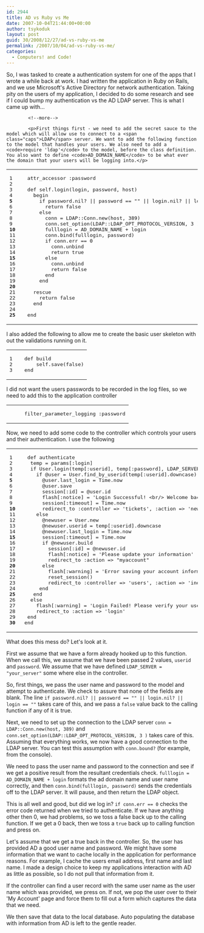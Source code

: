 ```yaml
---
id: 2944
title: AD vs Ruby vs Me
date: 2007-10-04T21:44:00+00:00
author: tsykoduk
layout: post
guid: 30/2008/12/27/ad-vs-ruby-vs-me
permalink: /2007/10/04/ad-vs-ruby-vs-me/
categories:
  - Computers! and Code!
---
```

<p>So, I was tasked to create a authentication system for one of the apps that I wrote a while back at work. I had written the application in Ruby on Rails, and we use Microsoft's Active Directory for network authentication. Taking pity on the users of my application, I decided to do some research and see if I could bump my authentication vs the <span class="caps">AD LDAP</span> server. This is what I came up with...</p>

            <!--more-->

            <p>First things first - we need to add the secret sauce to the model which will allow use to connect to a <span class="caps">LDAP</span> server. We want to add the following function to the model that handles your users. We also need to add a <code>require 'ldap'</code> to the model, before the class definition. You also want to define <code>AD_DOMAIN_NAME</code> to be what ever the domain that your users will be logging into.</p>


<table class="CodeRay"><tr>
  <td class="line_numbers" title="click to toggle" onclick="with (this.firstChild.style) { display = (display == '') ? 'none' : '' }"><pre>1<tt>
</tt>2<tt>
</tt>3<tt>
</tt>4<tt>
</tt><strong>5</strong><tt>
</tt>6<tt>
</tt>7<tt>
</tt>8<tt>
</tt>9<tt>
</tt><strong>10</strong><tt>
</tt>11<tt>
</tt>12<tt>
</tt>13<tt>
</tt>14<tt>
</tt><strong>15</strong><tt>
</tt>16<tt>
</tt>17<tt>
</tt>18<tt>
</tt>19<tt>
</tt><strong>20</strong><tt>
</tt>21<tt>
</tt>22<tt>
</tt>23<tt>
</tt>24<tt>
</tt><strong>25</strong><tt>
</tt></pre></td>
  <td class="code"><pre ondblclick="with (this.style) { overflow = (overflow == 'auto' || overflow == '') ? 'visible' : 'auto' }">  attr_accessor <span class="sy">:password</span><tt>
</tt>  <tt>
</tt>  <span class="r">def</span> <span class="pc">self</span>.login(login, password, host)<tt>
</tt>    <span class="r">begin</span><tt>
</tt>      <span class="r">if</span> password.nil? || password == <span class="s"><span class="dl">&quot;</span><span class="dl">&quot;</span></span> || login.nil? || login == <span class="s"><span class="dl">&quot;</span><span class="dl">&quot;</span></span><tt>
</tt>        <span class="r">return</span> <span class="pc">false</span><tt>
</tt>      <span class="r">else</span><tt>
</tt>        conn = <span class="co">LDAP</span>::<span class="co">Conn</span>.new(host, <span class="i">389</span>)<tt>
</tt>        conn.set_option(<span class="co">LDAP</span>::<span class="co">LDAP_OPT_PROTOCOL_VERSION</span>, <span class="i">3</span> )<tt>
</tt>        fulllogin = <span class="co">AD_DOMAIN_NAME</span> + login<tt>
</tt>        conn.bind(fulllogin, password)<tt>
</tt>        <span class="r">if</span> conn.err == <span class="i">0</span><tt>
</tt>          conn.unbind<tt>
</tt>          <span class="r">return</span> <span class="pc">true</span><tt>
</tt>        <span class="r">else</span><tt>
</tt>          conn.unbind<tt>
</tt>          <span class="r">return</span> <span class="pc">false</span><tt>
</tt>        <span class="r">end</span><tt>
</tt>      <span class="r">end</span><tt>
</tt>      <tt>
</tt>    <span class="r">rescue</span><tt>
</tt>      <span class="r">return</span> <span class="pc">false</span><tt>
</tt>    <span class="r">end</span><tt>
</tt>  <tt>
</tt>  <span class="r">end</span></pre></td>
</tr></table>


<p>I also added the following to allow me to create the basic user skeleton with out the validations running on it.</p>


<table class="CodeRay"><tr>
  <td class="line_numbers" title="click to toggle" onclick="with (this.firstChild.style) { display = (display == '') ? 'none' : '' }"><pre>1<tt>
</tt>2<tt>
</tt>3<tt>
</tt></pre></td>
  <td class="code"><pre ondblclick="with (this.style) { overflow = (overflow == 'auto' || overflow == '') ? 'visible' : 'auto' }">  <span class="r">def</span> <span class="fu">build</span><tt>
</tt>      <span class="pc">self</span>.save(<span class="pc">false</span>)<tt>
</tt>  <span class="r">end</span></pre></td>
</tr></table>


<p>I did not want the users passwords to be recorded in the log files, so we need to add this to the application controller</p>


<table class="CodeRay"><tr>
  <td class="line_numbers" title="click to toggle" onclick="with (this.firstChild.style) { display = (display == '') ? 'none' : '' }"><pre><tt>
</tt></pre></td>
  <td class="code"><pre ondblclick="with (this.style) { overflow = (overflow == 'auto' || overflow == '') ? 'visible' : 'auto' }">   filter_parameter_logging <span class="sy">:password</span></pre></td>
</tr></table>


<p>Now, we need to add some code to the controller which controls your users and their authentication. I use the following</p>


<table class="CodeRay"><tr>
  <td class="line_numbers" title="click to toggle" onclick="with (this.firstChild.style) { display = (display == '') ? 'none' : '' }"><pre>1<tt>
</tt>2<tt>
</tt>3<tt>
</tt>4<tt>
</tt><strong>5</strong><tt>
</tt>6<tt>
</tt>7<tt>
</tt>8<tt>
</tt>9<tt>
</tt><strong>10</strong><tt>
</tt>11<tt>
</tt>12<tt>
</tt>13<tt>
</tt>14<tt>
</tt><strong>15</strong><tt>
</tt>16<tt>
</tt>17<tt>
</tt>18<tt>
</tt>19<tt>
</tt><strong>20</strong><tt>
</tt>21<tt>
</tt>22<tt>
</tt>23<tt>
</tt>24<tt>
</tt><strong>25</strong><tt>
</tt>26<tt>
</tt>27<tt>
</tt>28<tt>
</tt>29<tt>
</tt><strong>30</strong><tt>
</tt></pre></td>
  <td class="code"><pre ondblclick="with (this.style) { overflow = (overflow == 'auto' || overflow == '') ? 'visible' : 'auto' }">  <span class="r">def</span> <span class="fu">authenticate</span><tt>
</tt>   temp = params[<span class="sy">:login</span>]<tt>
</tt>   <span class="r">if</span> <span class="co">User</span>.login(temp[<span class="sy">:userid</span>], temp[<span class="sy">:password</span>], <span class="co">LDAP_SERVER</span>)<tt>
</tt>     <span class="r">if</span> <span class="iv">@user</span> = <span class="co">User</span>.find_by_userid(temp[<span class="sy">:userid</span>].downcase)<tt>
</tt>       <span class="iv">@user</span>.last_login = <span class="co">Time</span>.now<tt>
</tt>       <span class="iv">@user</span>.save<tt>
</tt>       session[<span class="sy">:id</span>] = <span class="iv">@user</span>.id<tt>
</tt>       flash[<span class="sy">:notice</span>] = <span class="s"><span class="dl">'</span><span class="k">Login Successful! &lt;br/&gt; Welcome back, </span><span class="dl">'</span></span> + <span class="iv">@user</span>.firstname<tt>
</tt>       session[<span class="sy">:timeout</span>] = <span class="co">Time</span>.now<tt>
</tt>       redirect_to <span class="sy">:controller</span> =&gt; <span class="s"><span class="dl">'</span><span class="k">tickets</span><span class="dl">'</span></span>, <span class="sy">:action</span> =&gt; <span class="s"><span class="dl">'</span><span class="k">new</span><span class="dl">'</span></span><tt>
</tt>     <span class="r">else</span><tt>
</tt>       <span class="iv">@newuser</span> = <span class="co">User</span>.new<tt>
</tt>       <span class="iv">@newuser</span>.userid = temp[<span class="sy">:userid</span>].downcase<tt>
</tt>       <span class="iv">@newuser</span>.last_login = <span class="co">Time</span>.now<tt>
</tt>       session[<span class="sy">:timeout</span>] = <span class="co">Time</span>.now<tt>
</tt>       <span class="r">if</span> <span class="iv">@newuser</span>.build<tt>
</tt>         session[<span class="sy">:id</span>] = <span class="iv">@newuser</span>.id<tt>
</tt>         flash[<span class="sy">:notice</span>] = <span class="s"><span class="dl">'</span><span class="k">Please update your information</span><span class="dl">'</span></span><tt>
</tt>         redirect_to <span class="sy">:action</span> =&gt; <span class="s"><span class="dl">&quot;</span><span class="k">myaccount</span><span class="dl">&quot;</span></span><tt>
</tt>       <span class="r">else</span><tt>
</tt>         flash[<span class="sy">:warning</span>] = <span class="s"><span class="dl">'</span><span class="k">Error saving your account information</span><span class="dl">'</span></span><tt>
</tt>         reset_session()<tt>
</tt>         redirect_to <span class="sy">:controller</span> =&gt; <span class="s"><span class="dl">'</span><span class="k">users</span><span class="dl">'</span></span>, <span class="sy">:action</span> =&gt; <span class="s"><span class="dl">'</span><span class="k">index</span><span class="dl">'</span></span><tt>
</tt>      <span class="r">end</span><tt>
</tt>    <span class="r">end</span><tt>
</tt>   <span class="r">else</span><tt>
</tt>     flash[<span class="sy">:warning</span>] = <span class="s"><span class="dl">'</span><span class="k">Login Failed! Please verify your user ID and password and try again</span><span class="dl">'</span></span><tt>
</tt>     redirect_to <span class="sy">:action</span> =&gt; <span class="s"><span class="dl">'</span><span class="k">login</span><span class="dl">'</span></span><tt>
</tt>  <span class="r">end</span> <tt>
</tt> <span class="r">end</span></pre></td>
</tr></table>


<p>What does this mess do? Let's look at it.</p>


<p>First we assume that we have a form already hooked up to this function. When we call this, we assume that we have been passed 2 values, <code>userid</code> and <code>password</code>. We assume that we have defined <code>LDAP_SERVER = "your_server"</code> some where else in the controller.</p>


<p>So, first things, we pass the user name and password to the model and attempt to authenticate. We check to assure that none of the fields are blank. The line <code>if password.nil? || password == "" || login.nil? || login == ""</code> takes care of this, and we pass a <code>false</code> value back to the calling function if any of it is true.</p>


<p>Next, we need to set up the connection to the <span class="caps">LDAP</span> server <code>conn = LDAP::Conn.new(host, 389)</code> and <code>conn.set_option(LDAP::LDAP_OPT_PROTOCOL_VERSION, 3 )</code>  takes care of this. Assuming that everything works, we now have a good connection to the <span class="caps">LDAP</span> server. You can test this assumption with <code>conn.bound?</code> (for example, from the console).</p>


<p>We need to pass the user name and password to the connection and see if we get a positive result from the resultant credentials check. <code>fulllogin = AD_DOMAIN_NAME + login</code> formats the ad domain name and user name correctly, and then <code>conn.bind(fulllogin, password)</code> sends the credentials off to the <span class="caps">LDAP</span> server. It will pause, and then return the <span class="caps">LDAP</span> object.</p>


<p>This is all well and good, but did we log in? <code>if conn.err == 0</code> checks the error code returned when we tried to authenticate. If we have anything other then 0, we had problems, so we toss a false back up to the calling function. If we get a 0 back, then we toss a <code>true</code> back up to calling function and press on.</p>


<p>Let's assume that we get a true back in the controller. So, the user has provided AD a good user name and password. We might have some information that we want to cache locally in the application for performance reasons. For example, I cache the users email address, first name and last name. I made a design choice to keep my applications interaction with AD as little as possible, so I do not pull that information from it.</p>


<p>If the controller can find a user record with the same user name as the user name which was provided, we press on. If not, we pop the user over to their 'My Account' page and force them to fill out a form which captures the data that we need.</p>


<p>We then save that data to the local database. Auto populating the database with information from AD is left to the gentle reader.</p>